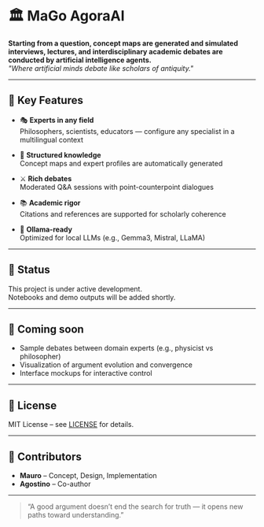 # 🏛️ MaGo AgoraAI

**Starting from a question, concept maps are generated and simulated interviews, lectures, and interdisciplinary academic debates are conducted by artificial intelligence agents.**  
*"Where artificial minds debate like scholars of antiquity."*

---

## 🌟 Key Features

- 🎭 **Experts in any field**  
  Philosophers, scientists, educators — configure any specialist in a multilingual context

- 🧠 **Structured knowledge**  
  Concept maps and expert profiles are automatically generated

- ⚔️ **Rich debates**  
  Moderated Q&A sessions with point-counterpoint dialogues

- 📚 **Academic rigor**  
  Citations and references are supported for scholarly coherence

- 🔧 **Ollama-ready**  
  Optimized for local LLMs (e.g., Gemma3, Mistral, LLaMA)

---

## 🚧 Status

This project is under active development.  
Notebooks and demo outputs will be added shortly.

---

## 🧪 Coming soon

- Sample debates between domain experts (e.g., physicist vs philosopher)
- Visualization of argument evolution and convergence
- Interface mockups for interactive control

---

## 📄 License

MIT License – see [LICENSE](LICENSE) for details.

---

## 🤝 Contributors

- **Mauro** – Concept, Design, Implementation  
- **Agostino** – Co-author 

---

> “A good argument doesn’t end the search for truth — it opens new paths toward understanding.”
